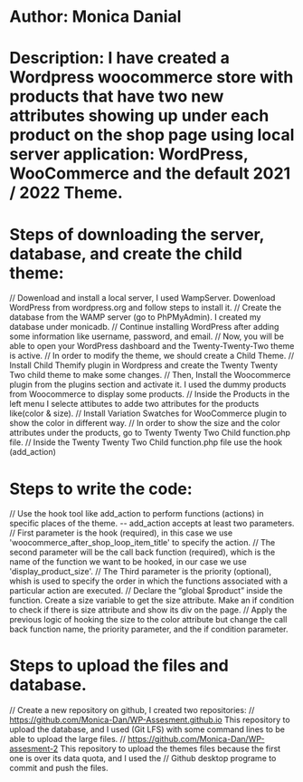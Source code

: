 # Author: Monica Danial
# Description: I have created a Wordpress woocommerce store with products that have two new attributes showing up under each product on the shop page using local server application: WordPress, WooCommerce and the default 2021 / 2022 Theme.

# Steps of downloading the server, database, and create the child theme:
// Dowenload and install a local server, I used WampServer. Dowenload WordPress from wordpress.org and follow steps to install it. 
// Create the database from the WAMP server (go to PhPMyAdmin). I created my database under monicadb. 
// Continue installing WordPress after adding some information like username, password, and email. 
// Now, you will be able to open your WordPress dashboard and the Twenty-Twenty-Two theme is active. 
// In order to modify the theme, we should create a Child Theme. 
// Install Child Themify plugin in Wordpress and create the Twenty Twenty Two child theme to make some changes. 
// Then, Install the Woocommerce plugin from the plugins section and activate it. I used the dummy products from Woocommerce to display some products. 
// Inside the Products in the left menu I selecte attibutes to adde two attributes for the products like(color & size). 
// Install Variation Swatches for WooCommerce plugin to show the color in different way. 
// In order to show the size and the color attributes under the products, go to Twenty Twenty Two Child function.php file. 
// Inside the Twenty Twenty Two Child function.php file use the hook (add_action)

# Steps to write the code:

// Use the hook tool like add_action to perform functions (actions) in specific places of the theme. -- add_action accepts at least two parameters. 
// First parameter is the hook (required), in this case we use 'woocommerce_after_shop_loop_item_title' to specify the action. 
// The second parameter will be the call back function (required), which is the name of the function we want to be hooked, in our case we use 'display_product_size'. 
// The Third parameter is the  priority (optional), whish is used to specify the order in which the functions associated with a particular action are executed. 
// Declare the “global $product” inside the function. Create a size variable to get the size attribute. Make an if condition to check if there is size attribute and show its div on the page. 
// Apply the previous logic of hooking the size to the color attribute but change the call back function name, the priority parameter, and the if condition parameter.

# Steps to upload the files and database.

// Create a new repository on github, I created two repositories:
// https://github.com/Monica-Dan/WP-Assesment.github.io This repository to upload the database, and I used (Git LFS) with some command  lines to be able to upload the large files. 
// https://github.com/Monica-Dan/WP-assesment-2 This repository to upload the themes files because the first one is over its data quota, and I used the // Github desktop programe to commit and push the files.
